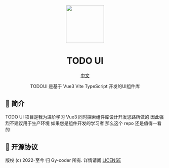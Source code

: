 <p align="center">
  <a href="https://king-open.github.io/TODOUI/#/">
    <img width="120" src="https://p6-juejin.byteimg.com/tos-cn-i-k3u1fbpfcp/52b0e520b6b34bd48ad4182de6e7af4c~tplv-k3u1fbpfcp-watermark.image?"/>
  </a>
</p>

<h1 align="center"><strong>TODO UI</strong></h1>

<div align="center">

[中文](./README.md) 

  <p >TODOUI 是基于 Vue3 Vite TypeScript 开发的UI组件库</p>
</div>

## 📖 简介

TODO UI 项目是我为进阶学习 Vue3 同时探索组件库设计开发思路所做的 因此强烈不建议用于生产环境 如果您是组件开发的学习者 那么这个 repo 还是值得一看的



## 📖 开源协议

版权 (c) 2022-至今 归 Gy-coder 所有. 详情请阅 [LICENSE](https://github.com/king-open/TODO-UI/blob/main/LICENSE)
